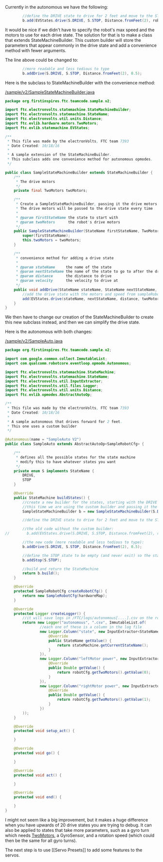 Currently in the autonomous we have the following:

```java
        //define the DRIVE state to drive for 2 feet and move to the STOP state
        b.add(EVStates.drive(S.DRIVE, S.STOP, Distance.fromFeet(2), robotCfg.getTwoMotors(), 0.5));
```

It would be nice if we didn't have to specify the robot's max speed and the motors to use for each drive state.
The solution for that is to make a class that extends StateMachineBuilder. This custom builder will store the parameters that appear commonly in the drive state and add a convenience method with fewer arguments.

The line above could be changed to:

```java
        //more readable and less tedious to type
        b.addDrive(S.DRIVE, S.STOP, Distance.fromFeet(2), 0.5);
```

Here is the subclass to StateMachineBuilder with the convenience method:

[/sample/v2/SampleStateMachineBuilder.java](https://github.com/FTC7393/EVLib/blob/master/sample/v2/SampleStateMachineBuilder.java)
```java
package org.firstinspires.ftc.teamcode.sample.v2;

import ftc.electronvolts.statemachine.StateMachineBuilder;
import ftc.electronvolts.statemachine.StateName;
import ftc.electronvolts.util.units.Distance;
import ftc.evlib.hardware.motors.TwoMotors;
import ftc.evlib.statemachine.EVStates;

/**
 * This file was made by the electronVolts, FTC team 7393
 * Date Created: 10/18/16
 *
 * A sample extension of the StateMachineBuilder.
 * This subclass adds one convenience method for autonomous opmodes.
 */

public class SampleStateMachineBuilder extends StateMachineBuilder {
    /**
     * The drive motors
     */
    private final TwoMotors twoMotors;

    /**
     * Create a SampleStateMachineBuilder, passing it the drive motors
     * The drive motors will be passed to the drive state every time
     *
     * @param firstStateName the state to start with
     * @param twoMotors      the robot's drive motors
     */
    public SampleStateMachineBuilder(StateName firstStateName, TwoMotors twoMotors) {
        super(firstStateName);
        this.twoMotors = twoMotors;
    }

    /**
     * convenience method for adding a drive state
     *
     * @param stateName     the name of the state
     * @param nextStateName the name of the state to go to after the drive is complete
     * @param distance      the distance to drive
     * @param velocity      the velocity to drive at
     */
    public void addDrive(StateName stateName, StateName nextStateName, Distance distance, double velocity) {
        //add the drive state with the motors and speed from sampleRobotCfg
        add(EVStates.drive(stateName, nextStateName, distance, twoMotors, velocity));
    }
}
```

We then have to change our creation of the StateMachineBuilder to create this new subclass instead, and then we can simplify the drive state.

Here is the autonomous with both changes:

[/sample/v2/SampleAuto.java](https://github.com/FTC7393/EVLib/blob/master/sample/v2/SampleAuto.java)
```java
package org.firstinspires.ftc.teamcode.sample.v2;

import com.google.common.collect.ImmutableList;
import com.qualcomm.robotcore.eventloop.opmode.Autonomous;

import ftc.electronvolts.statemachine.StateMachine;
import ftc.electronvolts.statemachine.StateName;
import ftc.electronvolts.util.InputExtractor;
import ftc.electronvolts.util.files.Logger;
import ftc.electronvolts.util.units.Distance;
import ftc.evlib.opmodes.AbstractAutoOp;

/**
 * This file was made by the electronVolts, FTC team 7393
 * Date Created: 10/18/16
 *
 * A sample autonomous that drives forward for 2 feet.
 * This one uses a custom builder
 */

@Autonomous(name = "SampleAuto V2")
public class SampleAuto extends AbstractAutoOp<SampleRobotCfg> {

    /**
     * defines all the possible states for the state machine
     * modify this to have whatever states you want
     */
    private enum S implements StateName {
        DRIVE,
        STOP
    }

    @Override
    public StateMachine buildStates() {
        //create a new builder for the states, starting with the DRIVE state
        //this time we are using the custom builder and passing it the drive motors from the robotCfg
        SampleStateMachineBuilder b = new SampleStateMachineBuilder(S.DRIVE, robotCfg.getTwoMotors());

        //define the DRIVE state to drive for 2 feet and move to the STOP state

        //the old code without the custom builder:
//        b.add(EVStates.drive(S.DRIVE, S.STOP, Distance.fromFeet(2), robotCfg.getTwoMotors(), 0.5));

        //the new code (more readable and less tedious to type):
        b.addDrive(S.DRIVE, S.STOP, Distance.fromFeet(2), 0.5);

        //define the STOP state to be empty (and never exit) so the state machine will stop
        b.addStop(S.STOP);

        //build and return the StateMachine
        return b.build();
    }

    @Override
    protected SampleRobotCfg createRobotCfg() {
        return new SampleRobotCfg(hardwareMap);
    }

    @Override
    protected Logger createLogger() {
        //it will save logs in /FTC/logs/autonomous[....].csv on the robot controller phone
        return new Logger("autonomous", ".csv", ImmutableList.of(
                //each one of these is a column in the log file
                new Logger.Column("state", new InputExtractor<StateName>() {
                    @Override
                    public StateName getValue() {
                        return stateMachine.getCurrentStateName();
                    }
                }),
                new Logger.Column("leftMotor power", new InputExtractor<Double>() {
                    @Override
                    public Double getValue() {
                        return robotCfg.getTwoMotors().getValue(0);
                    }
                }),
                new Logger.Column("rightMotor power", new InputExtractor<Double>() {
                    @Override
                    public Double getValue() {
                        return robotCfg.getTwoMotors().getValue(1);
                    }
                })
        ));
    }

    @Override
    protected void setup_act() {

    }

    @Override
    protected void go() {

    }

    @Override
    protected void act() {

    }

    @Override
    protected void end() {

    }
}
```

I might not seem like a big improvement, but it makes a huge difference when you have upwards of 20 drive states you are trying to debug. It can also be applied to states that take more parameters, such as a gyro turn which needs [TwoMotors](NMotors.md), a GyroSensor, and a rotation speed (which could then be the same for all gyro turns).

The next step is to use [[Servo Presets]] to add some features to the servos.